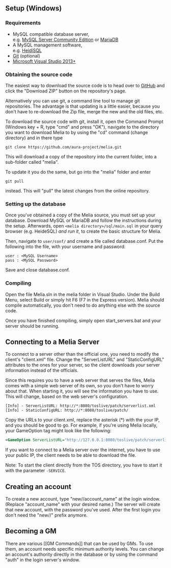 ## Setup (Windows)

### Requirements

* MySQL compatible database server,  
e.g. [MySQL Server Community Edition](http://dev.mysql.com/downloads/mysql/) or [MariaDB](http://mariadb.org/)
* A MySQL management software,  
  e.g. [HeidiSQL](http://www.heidisql.com/)
* [Git](http://git-scm.com/downloads) (optional)
* [Microsoft Visual Studio 2013+](http://www.visualstudio.com/en-us/downloads/download-visual-studio-vs#d-express-windows-desktop)

### Obtaining the source code

The easiest way to download the source code is to head over to [GitHub](https://github.com/aura-project/melia) and click the "Download ZIP" button on the repository's page.

Alternatively you can use git, a command line tool to manage git repositories. The advantage is that updating is a little easier, because you don't have to re-download the Zip file, merge the new and the old files, etc.

To download the source code with git, install it, open the Command Prompt (Windows key + R, type "cmd" and press "OK"), navigate to the directory you want to download Melia to by using the "cd" command (change directory) and in there type
```
git clone https://github.com/aura-project/melia.git
```
This will download a copy of the repository into the current folder, into a sub-folder called "melia".

To update it you do the same, but go into the "melia" folder and enter
```
git pull
```
instead. This will "pull" the latest changes from the online repository.

### Setting up the database

Once you've obtained a copy of the Melia source, you must set up your database. Download MySQL or MariaDB and follow the instructions during the setup. Afterwards, open `<melia directory>/sql/main.sql` in your query browser (e.g. HeideSQL) *and run it*, to create the basic structure for Melia.

Then, navigate to `user/conf/` and create a file called database.conf.
Put the following into the file, with your username and password:
```
user : <MySQL Username>
pass : <MySQL Password>
```
Save and close database.conf.

### Compiling

Open the file Melia.sln in the melia folder in Visual Studio. Under the Build Menu, select Build or simply hit F6 (F7 in the Express version). Melia should compile automatically, you don't need to do anything else with the source code.

Once you have finished compiling, simply open start_servers.bat and your server should be running.

## Connecting to a Melia Server

To connect to a server other than the official one, you need to modify the client's "client.xml" file. Change the "ServerListURL" and "StaticConfigURL" attributes to the ones for your server, so the client downloads *your* server information instead of the officials.

Since this requires you to have a web server that serves the files, Melia comes with a simple web server of its own, so you don't have to worry about that. When starting it, you will see the information you have to use. This will change, based on the web server's configuration.

```text
[Info] - ServerListURL: http://*:8080/toslive/patch/serverlist.xml
[Info] - StaticConfigURL: http://*:8080/toslive/patch/
```

Copy the URLs to your client.xml, replace the asterisk (*) with the your IP, and you should be good to go. For example, if you're using Melia locally, your GameOption tag might look like the following:

```xml
<GameOption ServerListURL="http://127.0.0.1:8080/toslive/patch/serverlist.xml" StaticConfigURL="http://127.0.0.1:8080/toslive/patch/" [...]
```

If you want to connect to a Melia server over the internet, you have to use your public IP, the client needs to be able to download the file.

Note: To start the client directly from the TOS directory, you have to start it with the parameter `-SERVICE`.

## Creating an account

To create a new account, type "new//account_name" at the login window. (Replace "account_name" with your desired name.) The server will create that new account, with the password you've used. After the first login you don't need the "new//" prefix anymore.

## Becoming a GM

There are various [[GM Commands]] that can be used by GMs. To use them, an account needs specific minimum authority levels. You can change an account's authority directly in the database or by using the command "auth" in the login server's window.
